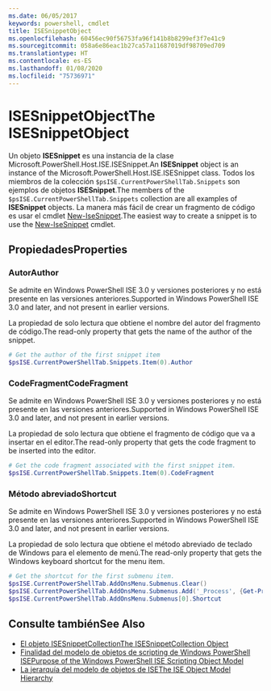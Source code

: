 ```yaml
---
ms.date: 06/05/2017
keywords: powershell, cmdlet
title: ISESnippetObject
ms.openlocfilehash: 60456ec90f56753fa96f141b8b8299ef3f7e41c9
ms.sourcegitcommit: 058a6e86eac1b27ca57a11687019df98709ed709
ms.translationtype: HT
ms.contentlocale: es-ES
ms.lasthandoff: 01/08/2020
ms.locfileid: "75736971"
---
```

# <a name="the-isesnippetobject"></a><span data-ttu-id="d9f6a-103">ISESnippetObject</span><span class="sxs-lookup"><span data-stu-id="d9f6a-103">The ISESnippetObject</span></span>

<span data-ttu-id="d9f6a-104">Un objeto **ISESnippet** es una instancia de la clase Microsoft.PowerShell.Host.ISE.ISESnippet.</span><span class="sxs-lookup"><span data-stu-id="d9f6a-104">An **ISESnippet** object is an instance of the Microsoft.PowerShell.Host.ISE.ISESnippet class.</span></span> <span data-ttu-id="d9f6a-105">Todos los miembros de la colección `$psISE.CurrentPowerShellTab.Snippets` son ejemplos de objetos **ISESnippet**.</span><span class="sxs-lookup"><span data-stu-id="d9f6a-105">The members of the `$psISE.CurrentPowerShellTab.Snippets` collection are all examples of **ISESnippet** objects.</span></span> <span data-ttu-id="d9f6a-106">La manera más fácil de crear un fragmento de código es usar el cmdlet [New-IseSnippet](/reference/5.1/ISE/New-IseSnippet.md).</span><span class="sxs-lookup"><span data-stu-id="d9f6a-106">The easiest way to create a snippet is to use the [New-IseSnippet](/reference/5.1/ISE/New-IseSnippet.md) cmdlet.</span></span>

## <a name="properties"></a><span data-ttu-id="d9f6a-107">Propiedades</span><span class="sxs-lookup"><span data-stu-id="d9f6a-107">Properties</span></span>

### <a name="author"></a><span data-ttu-id="d9f6a-108">Autor</span><span class="sxs-lookup"><span data-stu-id="d9f6a-108">Author</span></span>

<span data-ttu-id="d9f6a-109">Se admite en Windows PowerShell ISE 3.0 y versiones posteriores y no está presente en las versiones anteriores.</span><span class="sxs-lookup"><span data-stu-id="d9f6a-109">Supported in Windows PowerShell ISE 3.0 and later, and not present in earlier versions.</span></span>

<span data-ttu-id="d9f6a-110">La propiedad de solo lectura que obtiene el nombre del autor del fragmento de código.</span><span class="sxs-lookup"><span data-stu-id="d9f6a-110">The read-only property that gets the name of the author of the snippet.</span></span>

```powershell
# Get the author of the first snippet item
$psISE.CurrentPowerShellTab.Snippets.Item(0).Author
```

### <a name="codefragment"></a><span data-ttu-id="d9f6a-111">CodeFragment</span><span class="sxs-lookup"><span data-stu-id="d9f6a-111">CodeFragment</span></span>

<span data-ttu-id="d9f6a-112">Se admite en Windows PowerShell ISE 3.0 y versiones posteriores y no está presente en las versiones anteriores.</span><span class="sxs-lookup"><span data-stu-id="d9f6a-112">Supported in Windows PowerShell ISE 3.0 and later, and not present in earlier versions.</span></span>

<span data-ttu-id="d9f6a-113">La propiedad de solo lectura que obtiene el fragmento de código que va a insertar en el editor.</span><span class="sxs-lookup"><span data-stu-id="d9f6a-113">The read-only property that gets the code fragment to be inserted into the editor.</span></span>

```powershell
# Get the code fragment associated with the first snippet item.
$psISE.CurrentPowerShellTab.Snippets.Item(0).CodeFragment
```

### <a name="shortcut"></a><span data-ttu-id="d9f6a-114">Método abreviado</span><span class="sxs-lookup"><span data-stu-id="d9f6a-114">Shortcut</span></span>

<span data-ttu-id="d9f6a-115">Se admite en Windows PowerShell ISE 3.0 y versiones posteriores y no está presente en las versiones anteriores.</span><span class="sxs-lookup"><span data-stu-id="d9f6a-115">Supported in Windows PowerShell ISE 3.0 and later, and not present in earlier versions.</span></span>

<span data-ttu-id="d9f6a-116">La propiedad de solo lectura que obtiene el método abreviado de teclado de Windows para el elemento de menú.</span><span class="sxs-lookup"><span data-stu-id="d9f6a-116">The read-only property that gets the Windows keyboard shortcut for the menu item.</span></span>

```powershell
# Get the shortcut for the first submenu item.
$psISE.CurrentPowerShellTab.AddOnsMenu.Submenus.Clear()
$psISE.CurrentPowerShellTab.AddOnsMenu.Submenus.Add('_Process', {Get-Process}, 'Alt+P')
$psISE.CurrentPowerShellTab.AddOnsMenu.Submenus[0].Shortcut
```

## <a name="see-also"></a><span data-ttu-id="d9f6a-117">Consulte también</span><span class="sxs-lookup"><span data-stu-id="d9f6a-117">See Also</span></span>

- [<span data-ttu-id="d9f6a-118">El objeto ISESnippetCollection</span><span class="sxs-lookup"><span data-stu-id="d9f6a-118">The ISESnippetCollection Object</span></span>](The-ISESnippetCollection-Object.md)
- [<span data-ttu-id="d9f6a-119">Finalidad del modelo de objetos de scripting de Windows PowerShell ISE</span><span class="sxs-lookup"><span data-stu-id="d9f6a-119">Purpose of the Windows PowerShell ISE Scripting Object Model</span></span>](purpose-of-the-windows-powershell-ise-scripting-object-model.md)
- [<span data-ttu-id="d9f6a-120">La jerarquía del modelo de objetos de ISE</span><span class="sxs-lookup"><span data-stu-id="d9f6a-120">The ISE Object Model Hierarchy</span></span>](The-ISE-Object-Model-Hierarchy.md)
